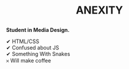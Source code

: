# <p align="center"> ANEXITY  </p>

**Student in Media Design.**

 ✔ HTML/CSS \
 ✔ Confused about JS \
 ✔ Something With Snakes \
 𐄂 Will make coffee
